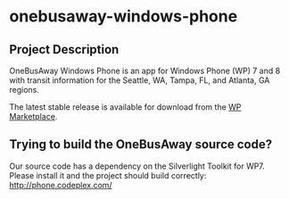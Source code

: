 onebusaway-windows-phone
========================

## Project Description
OneBusAway Windows Phone is an app for Windows Phone (WP) 7 and 8 with transit information for the Seattle, WA, Tampa, FL, and Atlanta, GA regions.

The latest stable release is available for download from the [WP Marketplace](http://www.windowsphone.com/en-us/store/app/onebusaway/30dcbcc4-e3d0-df11-9eae-00237de2db9e?type=phoneapp&id=30dcbcc4-e3d0-df11-9eae-00237de2db9e&source=onebusawaysite).

## Trying to build the OneBusAway source code? 

Our source code has a dependency on the Silverlight Toolkit for WP7. Please install it and the project should build correctly: http://phone.codeplex.com/
